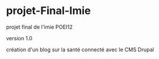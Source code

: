 # projet-Final-Imie

projet final de l'imie POEI12

version 1.0

création d'un blog sur la santé connecté avec le CMS Drupal
